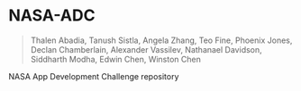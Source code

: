 # NASA-ADC
> Thalen Abadia, Tanush Sistla, Angela Zhang, Teo Fine, Phoenix Jones, Declan Chamberlain, Alexander Vassilev, Nathanael Davidson, Siddharth Modha, Edwin Chen, Winston Chen

NASA App Development Challenge repository
